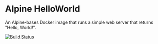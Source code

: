 # Alpine HelloWorld
An Alpine-bases Docker image that runs a simple web server that returns "Hello, World!".

[![Build Status](http://192.168.1.76:8080/buildStatus/icon?job=deploiement)](http://192.168.1.76:8080/job/deploiement/)